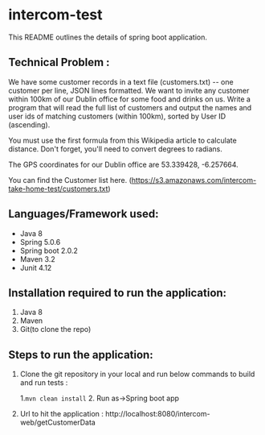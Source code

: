# intercom-test
This README outlines the details of spring boot application.

## Technical Problem :
We have some customer records in a text file (customers.txt) -- one customer per line, JSON lines formatted. We want to invite any customer within 100km of our Dublin office for some food and drinks on us. Write a program that will read the full list of customers and output the names and user ids of matching customers (within 100km), sorted by User ID (ascending).

You must use the first formula from this Wikipedia article to calculate distance. Don't forget, you'll need to convert degrees to radians.

The GPS coordinates for our Dublin office are 53.339428, -6.257664.

You can find the Customer list here. (https://s3.amazonaws.com/intercom-take-home-test/customers.txt)

## Languages/Framework used:
* Java 8
* Spring 5.0.6
* Spring boot 2.0.2
* Maven 3.2
* Junit 4.12

## Installation required to run the application:
1. Java 8
2. Maven
3. Git(to clone the repo)


## Steps to run the application:
1. Clone the git repository in your local and run below commands to build and run tests :

   1.``` mvn clean install ```
   2. Run as->Spring boot app
   
2. Url to hit the application : http://localhost:8080/intercom-web/getCustomerData

